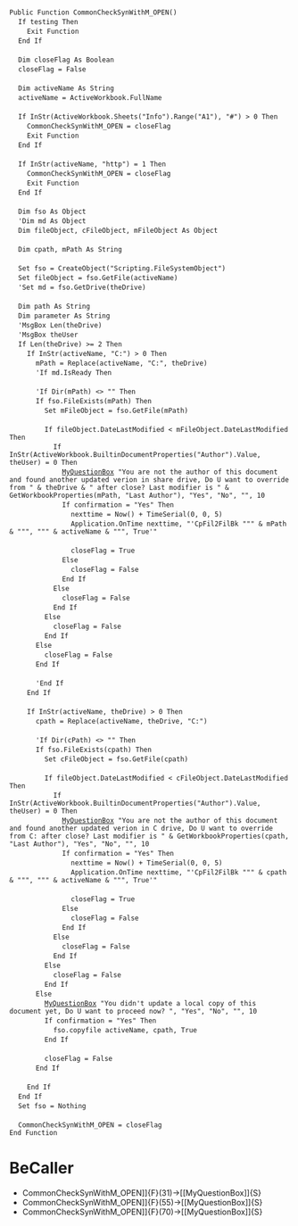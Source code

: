 &nbsp;  &nbsp;  &nbsp;  &nbsp;  
`Public Function CommonCheckSynWithM_OPEN()`  
&nbsp;&nbsp;&nbsp;&nbsp;`If testing Then`  
&nbsp;&nbsp;&nbsp;&nbsp;&nbsp;&nbsp;&nbsp;&nbsp;`Exit Function`  
&nbsp;&nbsp;&nbsp;&nbsp;`End If`  
&nbsp;  &nbsp;  &nbsp;  &nbsp;  
&nbsp;&nbsp;&nbsp;&nbsp;`Dim closeFlag As Boolean`  
&nbsp;&nbsp;&nbsp;&nbsp;`closeFlag = False`  
&nbsp;  &nbsp;  &nbsp;  &nbsp;  
&nbsp;&nbsp;&nbsp;&nbsp;`Dim activeName As String`  
&nbsp;&nbsp;&nbsp;&nbsp;`activeName = ActiveWorkbook.FullName`  
&nbsp;  &nbsp;  &nbsp;  &nbsp;  
&nbsp;&nbsp;&nbsp;&nbsp;`If InStr(ActiveWorkbook.Sheets("Info").Range("A1"), "#") > 0 Then`  
&nbsp;&nbsp;&nbsp;&nbsp;&nbsp;&nbsp;&nbsp;&nbsp;`CommonCheckSynWithM_OPEN = closeFlag`  
&nbsp;&nbsp;&nbsp;&nbsp;&nbsp;&nbsp;&nbsp;&nbsp;`Exit Function`  
&nbsp;&nbsp;&nbsp;&nbsp;`End If`  
&nbsp;  &nbsp;  &nbsp;  &nbsp;  
&nbsp;&nbsp;&nbsp;&nbsp;`If InStr(activeName, "http") = 1 Then`  
&nbsp;&nbsp;&nbsp;&nbsp;&nbsp;&nbsp;&nbsp;&nbsp;`CommonCheckSynWithM_OPEN = closeFlag`  
&nbsp;&nbsp;&nbsp;&nbsp;&nbsp;&nbsp;&nbsp;&nbsp;`Exit Function`  
&nbsp;&nbsp;&nbsp;&nbsp;`End If`  
&nbsp;  &nbsp;  &nbsp;  &nbsp;  
&nbsp;&nbsp;&nbsp;&nbsp;`Dim fso As Object`  
&nbsp;&nbsp;&nbsp;&nbsp;`'Dim md As Object`  
&nbsp;&nbsp;&nbsp;&nbsp;`Dim fileObject, cFileObject, mFileObject As Object`  
&nbsp;  &nbsp;  &nbsp;  &nbsp;  
&nbsp;&nbsp;&nbsp;&nbsp;`Dim cpath, mPath As String`  
&nbsp;  &nbsp;  &nbsp;  &nbsp;  
&nbsp;&nbsp;&nbsp;&nbsp;`Set fso = CreateObject("Scripting.FileSystemObject")`  
&nbsp;&nbsp;&nbsp;&nbsp;`Set fileObject = fso.GetFile(activeName)`  
&nbsp;&nbsp;&nbsp;&nbsp;`'Set md = fso.GetDrive(theDrive)`  
&nbsp;  &nbsp;  &nbsp;  &nbsp;  
&nbsp;&nbsp;&nbsp;&nbsp;`Dim path As String`  
&nbsp;&nbsp;&nbsp;&nbsp;`Dim parameter As String`  
&nbsp;&nbsp;&nbsp;&nbsp;`'MsgBox Len(theDrive)`  
&nbsp;&nbsp;&nbsp;&nbsp;`'MsgBox theUser`  
&nbsp;&nbsp;&nbsp;&nbsp;`If Len(theDrive) >= 2 Then`  
&nbsp;&nbsp;&nbsp;&nbsp;&nbsp;&nbsp;&nbsp;&nbsp;`If InStr(activeName, "C:") > 0 Then`  
&nbsp;&nbsp;&nbsp;&nbsp;&nbsp;&nbsp;&nbsp;&nbsp;&nbsp;&nbsp;&nbsp;&nbsp;`mPath = Replace(activeName, "C:", theDrive)`  
&nbsp;&nbsp;&nbsp;&nbsp;&nbsp;&nbsp;&nbsp;&nbsp;&nbsp;&nbsp;&nbsp;&nbsp;`'If md.IsReady Then`  
&nbsp;  &nbsp;  &nbsp;  &nbsp;  
&nbsp;&nbsp;&nbsp;&nbsp;&nbsp;&nbsp;&nbsp;&nbsp;&nbsp;&nbsp;&nbsp;&nbsp;`'If Dir(mPath) <> "" Then`  
&nbsp;&nbsp;&nbsp;&nbsp;&nbsp;&nbsp;&nbsp;&nbsp;&nbsp;&nbsp;&nbsp;&nbsp;`If fso.FileExists(mPath) Then`  
&nbsp;&nbsp;&nbsp;&nbsp;&nbsp;&nbsp;&nbsp;&nbsp;&nbsp;&nbsp;&nbsp;&nbsp;&nbsp;&nbsp;&nbsp;&nbsp;`Set mFileObject = fso.GetFile(mPath)`  
&nbsp;  &nbsp;  &nbsp;  &nbsp;  
&nbsp;&nbsp;&nbsp;&nbsp;&nbsp;&nbsp;&nbsp;&nbsp;&nbsp;&nbsp;&nbsp;&nbsp;&nbsp;&nbsp;&nbsp;&nbsp;`If fileObject.DateLastModified < mFileObject.DateLastModified Then`  
&nbsp;&nbsp;&nbsp;&nbsp;&nbsp;&nbsp;&nbsp;&nbsp;&nbsp;&nbsp;&nbsp;&nbsp;&nbsp;&nbsp;&nbsp;&nbsp;&nbsp;&nbsp;&nbsp;&nbsp;`If InStr(ActiveWorkbook.BuiltinDocumentProperties("Author").Value, theUser) = 0 Then`  
&nbsp;&nbsp;&nbsp;&nbsp;&nbsp;&nbsp;&nbsp;&nbsp;&nbsp;&nbsp;&nbsp;&nbsp;&nbsp;&nbsp;&nbsp;&nbsp;&nbsp;&nbsp;&nbsp;&nbsp;&nbsp;&nbsp;&nbsp;&nbsp;[`MyQuestionBox`](MyQuestionBox)` "You are not the author of this document and found another updated verion in share drive, Do U want to override from " & theDrive & " after close? Last modifier is " & GetWorkbookProperties(mPath, "Last Author"), "Yes", "No", "", 10`  
&nbsp;&nbsp;&nbsp;&nbsp;&nbsp;&nbsp;&nbsp;&nbsp;&nbsp;&nbsp;&nbsp;&nbsp;&nbsp;&nbsp;&nbsp;&nbsp;&nbsp;&nbsp;&nbsp;&nbsp;&nbsp;&nbsp;&nbsp;&nbsp;`If confirmation = "Yes" Then`  
&nbsp;&nbsp;&nbsp;&nbsp;&nbsp;&nbsp;&nbsp;&nbsp;&nbsp;&nbsp;&nbsp;&nbsp;&nbsp;&nbsp;&nbsp;&nbsp;&nbsp;&nbsp;&nbsp;&nbsp;&nbsp;&nbsp;&nbsp;&nbsp;&nbsp;&nbsp;&nbsp;&nbsp;`nexttime = Now() + TimeSerial(0, 0, 5)`  
&nbsp;&nbsp;&nbsp;&nbsp;&nbsp;&nbsp;&nbsp;&nbsp;&nbsp;&nbsp;&nbsp;&nbsp;&nbsp;&nbsp;&nbsp;&nbsp;&nbsp;&nbsp;&nbsp;&nbsp;&nbsp;&nbsp;&nbsp;&nbsp;&nbsp;&nbsp;&nbsp;&nbsp;`Application.OnTime nexttime, "'CpFil2FilBk """ & mPath & """, """ & activeName & """, True'"`  
&nbsp;  &nbsp;  &nbsp;  &nbsp;  
&nbsp;&nbsp;&nbsp;&nbsp;&nbsp;&nbsp;&nbsp;&nbsp;&nbsp;&nbsp;&nbsp;&nbsp;&nbsp;&nbsp;&nbsp;&nbsp;&nbsp;&nbsp;&nbsp;&nbsp;&nbsp;&nbsp;&nbsp;&nbsp;&nbsp;&nbsp;&nbsp;&nbsp;`closeFlag = True`  
&nbsp;&nbsp;&nbsp;&nbsp;&nbsp;&nbsp;&nbsp;&nbsp;&nbsp;&nbsp;&nbsp;&nbsp;&nbsp;&nbsp;&nbsp;&nbsp;&nbsp;&nbsp;&nbsp;&nbsp;&nbsp;&nbsp;&nbsp;&nbsp;`Else`  
&nbsp;&nbsp;&nbsp;&nbsp;&nbsp;&nbsp;&nbsp;&nbsp;&nbsp;&nbsp;&nbsp;&nbsp;&nbsp;&nbsp;&nbsp;&nbsp;&nbsp;&nbsp;&nbsp;&nbsp;&nbsp;&nbsp;&nbsp;&nbsp;&nbsp;&nbsp;&nbsp;&nbsp;`closeFlag = False`  
&nbsp;&nbsp;&nbsp;&nbsp;&nbsp;&nbsp;&nbsp;&nbsp;&nbsp;&nbsp;&nbsp;&nbsp;&nbsp;&nbsp;&nbsp;&nbsp;&nbsp;&nbsp;&nbsp;&nbsp;&nbsp;&nbsp;&nbsp;&nbsp;`End If`  
&nbsp;&nbsp;&nbsp;&nbsp;&nbsp;&nbsp;&nbsp;&nbsp;&nbsp;&nbsp;&nbsp;&nbsp;&nbsp;&nbsp;&nbsp;&nbsp;&nbsp;&nbsp;&nbsp;&nbsp;`Else`  
&nbsp;&nbsp;&nbsp;&nbsp;&nbsp;&nbsp;&nbsp;&nbsp;&nbsp;&nbsp;&nbsp;&nbsp;&nbsp;&nbsp;&nbsp;&nbsp;&nbsp;&nbsp;&nbsp;&nbsp;&nbsp;&nbsp;&nbsp;&nbsp;`closeFlag = False`  
&nbsp;&nbsp;&nbsp;&nbsp;&nbsp;&nbsp;&nbsp;&nbsp;&nbsp;&nbsp;&nbsp;&nbsp;&nbsp;&nbsp;&nbsp;&nbsp;&nbsp;&nbsp;&nbsp;&nbsp;`End If`  
&nbsp;&nbsp;&nbsp;&nbsp;&nbsp;&nbsp;&nbsp;&nbsp;&nbsp;&nbsp;&nbsp;&nbsp;&nbsp;&nbsp;&nbsp;&nbsp;`Else`  
&nbsp;&nbsp;&nbsp;&nbsp;&nbsp;&nbsp;&nbsp;&nbsp;&nbsp;&nbsp;&nbsp;&nbsp;&nbsp;&nbsp;&nbsp;&nbsp;&nbsp;&nbsp;&nbsp;&nbsp;`closeFlag = False`  
&nbsp;&nbsp;&nbsp;&nbsp;&nbsp;&nbsp;&nbsp;&nbsp;&nbsp;&nbsp;&nbsp;&nbsp;&nbsp;&nbsp;&nbsp;&nbsp;`End If`  
&nbsp;&nbsp;&nbsp;&nbsp;&nbsp;&nbsp;&nbsp;&nbsp;&nbsp;&nbsp;&nbsp;&nbsp;`Else`  
&nbsp;&nbsp;&nbsp;&nbsp;&nbsp;&nbsp;&nbsp;&nbsp;&nbsp;&nbsp;&nbsp;&nbsp;&nbsp;&nbsp;&nbsp;&nbsp;`closeFlag = False`  
&nbsp;&nbsp;&nbsp;&nbsp;&nbsp;&nbsp;&nbsp;&nbsp;&nbsp;&nbsp;&nbsp;&nbsp;`End If`  
&nbsp;  &nbsp;  &nbsp;  &nbsp;  
&nbsp;&nbsp;&nbsp;&nbsp;&nbsp;&nbsp;&nbsp;&nbsp;&nbsp;&nbsp;&nbsp;&nbsp;`'End If`  
&nbsp;&nbsp;&nbsp;&nbsp;&nbsp;&nbsp;&nbsp;&nbsp;`End If`  
&nbsp;  &nbsp;  &nbsp;  &nbsp;  
&nbsp;&nbsp;&nbsp;&nbsp;&nbsp;&nbsp;&nbsp;&nbsp;`If InStr(activeName, theDrive) > 0 Then`  
&nbsp;&nbsp;&nbsp;&nbsp;&nbsp;&nbsp;&nbsp;&nbsp;&nbsp;&nbsp;&nbsp;&nbsp;`cpath = Replace(activeName, theDrive, "C:")`  
&nbsp;  &nbsp;  &nbsp;  &nbsp;  
&nbsp;&nbsp;&nbsp;&nbsp;&nbsp;&nbsp;&nbsp;&nbsp;&nbsp;&nbsp;&nbsp;&nbsp;`'If Dir(cPath) <> "" Then`  
&nbsp;&nbsp;&nbsp;&nbsp;&nbsp;&nbsp;&nbsp;&nbsp;&nbsp;&nbsp;&nbsp;&nbsp;`If fso.FileExists(cpath) Then`  
&nbsp;&nbsp;&nbsp;&nbsp;&nbsp;&nbsp;&nbsp;&nbsp;&nbsp;&nbsp;&nbsp;&nbsp;&nbsp;&nbsp;&nbsp;&nbsp;`Set cFileObject = fso.GetFile(cpath)`  
&nbsp;  &nbsp;  &nbsp;  &nbsp;  
&nbsp;&nbsp;&nbsp;&nbsp;&nbsp;&nbsp;&nbsp;&nbsp;&nbsp;&nbsp;&nbsp;&nbsp;&nbsp;&nbsp;&nbsp;&nbsp;`If fileObject.DateLastModified < cFileObject.DateLastModified Then`  
&nbsp;&nbsp;&nbsp;&nbsp;&nbsp;&nbsp;&nbsp;&nbsp;&nbsp;&nbsp;&nbsp;&nbsp;&nbsp;&nbsp;&nbsp;&nbsp;&nbsp;&nbsp;&nbsp;&nbsp;`If InStr(ActiveWorkbook.BuiltinDocumentProperties("Author").Value, theUser) = 0 Then`  
&nbsp;&nbsp;&nbsp;&nbsp;&nbsp;&nbsp;&nbsp;&nbsp;&nbsp;&nbsp;&nbsp;&nbsp;&nbsp;&nbsp;&nbsp;&nbsp;&nbsp;&nbsp;&nbsp;&nbsp;&nbsp;&nbsp;&nbsp;&nbsp;[`MyQuestionBox`](MyQuestionBox)` "You are not the author of this document and found another updated verion in C drive, Do U want to override from C: after close? Last modifier is " & GetWorkbookProperties(cpath, "Last Author"), "Yes", "No", "", 10`  
&nbsp;&nbsp;&nbsp;&nbsp;&nbsp;&nbsp;&nbsp;&nbsp;&nbsp;&nbsp;&nbsp;&nbsp;&nbsp;&nbsp;&nbsp;&nbsp;&nbsp;&nbsp;&nbsp;&nbsp;&nbsp;&nbsp;&nbsp;&nbsp;`If confirmation = "Yes" Then`  
&nbsp;&nbsp;&nbsp;&nbsp;&nbsp;&nbsp;&nbsp;&nbsp;&nbsp;&nbsp;&nbsp;&nbsp;&nbsp;&nbsp;&nbsp;&nbsp;&nbsp;&nbsp;&nbsp;&nbsp;&nbsp;&nbsp;&nbsp;&nbsp;&nbsp;&nbsp;&nbsp;&nbsp;`nexttime = Now() + TimeSerial(0, 0, 5)`  
&nbsp;&nbsp;&nbsp;&nbsp;&nbsp;&nbsp;&nbsp;&nbsp;&nbsp;&nbsp;&nbsp;&nbsp;&nbsp;&nbsp;&nbsp;&nbsp;&nbsp;&nbsp;&nbsp;&nbsp;&nbsp;&nbsp;&nbsp;&nbsp;&nbsp;&nbsp;&nbsp;&nbsp;`Application.OnTime nexttime, "'CpFil2FilBk """ & cpath & """, """ & activeName & """, True'"`  
&nbsp;  &nbsp;  &nbsp;  &nbsp;  
&nbsp;&nbsp;&nbsp;&nbsp;&nbsp;&nbsp;&nbsp;&nbsp;&nbsp;&nbsp;&nbsp;&nbsp;&nbsp;&nbsp;&nbsp;&nbsp;&nbsp;&nbsp;&nbsp;&nbsp;&nbsp;&nbsp;&nbsp;&nbsp;&nbsp;&nbsp;&nbsp;&nbsp;`closeFlag = True`  
&nbsp;&nbsp;&nbsp;&nbsp;&nbsp;&nbsp;&nbsp;&nbsp;&nbsp;&nbsp;&nbsp;&nbsp;&nbsp;&nbsp;&nbsp;&nbsp;&nbsp;&nbsp;&nbsp;&nbsp;&nbsp;&nbsp;&nbsp;&nbsp;`Else`  
&nbsp;&nbsp;&nbsp;&nbsp;&nbsp;&nbsp;&nbsp;&nbsp;&nbsp;&nbsp;&nbsp;&nbsp;&nbsp;&nbsp;&nbsp;&nbsp;&nbsp;&nbsp;&nbsp;&nbsp;&nbsp;&nbsp;&nbsp;&nbsp;&nbsp;&nbsp;&nbsp;&nbsp;`closeFlag = False`  
&nbsp;&nbsp;&nbsp;&nbsp;&nbsp;&nbsp;&nbsp;&nbsp;&nbsp;&nbsp;&nbsp;&nbsp;&nbsp;&nbsp;&nbsp;&nbsp;&nbsp;&nbsp;&nbsp;&nbsp;&nbsp;&nbsp;&nbsp;&nbsp;`End If`  
&nbsp;&nbsp;&nbsp;&nbsp;&nbsp;&nbsp;&nbsp;&nbsp;&nbsp;&nbsp;&nbsp;&nbsp;&nbsp;&nbsp;&nbsp;&nbsp;&nbsp;&nbsp;&nbsp;&nbsp;`Else`  
&nbsp;&nbsp;&nbsp;&nbsp;&nbsp;&nbsp;&nbsp;&nbsp;&nbsp;&nbsp;&nbsp;&nbsp;&nbsp;&nbsp;&nbsp;&nbsp;&nbsp;&nbsp;&nbsp;&nbsp;&nbsp;&nbsp;&nbsp;&nbsp;`closeFlag = False`  
&nbsp;&nbsp;&nbsp;&nbsp;&nbsp;&nbsp;&nbsp;&nbsp;&nbsp;&nbsp;&nbsp;&nbsp;&nbsp;&nbsp;&nbsp;&nbsp;&nbsp;&nbsp;&nbsp;&nbsp;`End If`  
&nbsp;&nbsp;&nbsp;&nbsp;&nbsp;&nbsp;&nbsp;&nbsp;&nbsp;&nbsp;&nbsp;&nbsp;&nbsp;&nbsp;&nbsp;&nbsp;`Else`  
&nbsp;&nbsp;&nbsp;&nbsp;&nbsp;&nbsp;&nbsp;&nbsp;&nbsp;&nbsp;&nbsp;&nbsp;&nbsp;&nbsp;&nbsp;&nbsp;&nbsp;&nbsp;&nbsp;&nbsp;`closeFlag = False`  
&nbsp;&nbsp;&nbsp;&nbsp;&nbsp;&nbsp;&nbsp;&nbsp;&nbsp;&nbsp;&nbsp;&nbsp;&nbsp;&nbsp;&nbsp;&nbsp;`End If`  
&nbsp;&nbsp;&nbsp;&nbsp;&nbsp;&nbsp;&nbsp;&nbsp;&nbsp;&nbsp;&nbsp;&nbsp;`Else`  
&nbsp;&nbsp;&nbsp;&nbsp;&nbsp;&nbsp;&nbsp;&nbsp;&nbsp;&nbsp;&nbsp;&nbsp;&nbsp;&nbsp;&nbsp;&nbsp;[`MyQuestionBox`](MyQuestionBox)` "You didn't update a local copy of this document yet, Do U want to proceed now? ", "Yes", "No", "", 10`  
&nbsp;&nbsp;&nbsp;&nbsp;&nbsp;&nbsp;&nbsp;&nbsp;&nbsp;&nbsp;&nbsp;&nbsp;&nbsp;&nbsp;&nbsp;&nbsp;`If confirmation = "Yes" Then`  
&nbsp;&nbsp;&nbsp;&nbsp;&nbsp;&nbsp;&nbsp;&nbsp;&nbsp;&nbsp;&nbsp;&nbsp;&nbsp;&nbsp;&nbsp;&nbsp;&nbsp;&nbsp;&nbsp;&nbsp;`fso.copyfile activeName, cpath, True`  
&nbsp;&nbsp;&nbsp;&nbsp;&nbsp;&nbsp;&nbsp;&nbsp;&nbsp;&nbsp;&nbsp;&nbsp;&nbsp;&nbsp;&nbsp;&nbsp;`End If`  
&nbsp;  &nbsp;  &nbsp;  &nbsp;  
&nbsp;&nbsp;&nbsp;&nbsp;&nbsp;&nbsp;&nbsp;&nbsp;&nbsp;&nbsp;&nbsp;&nbsp;&nbsp;&nbsp;&nbsp;&nbsp;`closeFlag = False`  
&nbsp;&nbsp;&nbsp;&nbsp;&nbsp;&nbsp;&nbsp;&nbsp;&nbsp;&nbsp;&nbsp;&nbsp;`End If`  
&nbsp;  &nbsp;  &nbsp;  &nbsp;  
&nbsp;&nbsp;&nbsp;&nbsp;&nbsp;&nbsp;&nbsp;&nbsp;`End If`  
&nbsp;&nbsp;&nbsp;&nbsp;`End If`  
&nbsp;&nbsp;&nbsp;&nbsp;`Set fso = Nothing`  
&nbsp;  &nbsp;  &nbsp;  &nbsp;  
&nbsp;&nbsp;&nbsp;&nbsp;`CommonCheckSynWithM_OPEN = closeFlag`  
`End Function`  


# BeCaller
- CommonCheckSynWithM_OPEN]]{F}(31)->[[MyQuestionBox]]{S}
- CommonCheckSynWithM_OPEN]]{F}(55)->[[MyQuestionBox]]{S}
- CommonCheckSynWithM_OPEN]]{F}(70)->[[MyQuestionBox]]{S}

